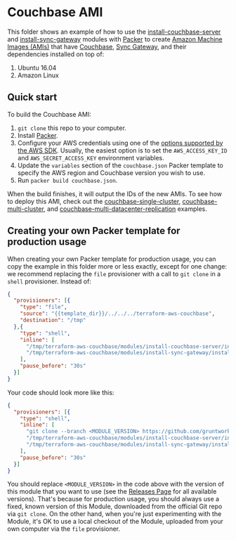 # Couchbase AMI

This folder shows an example of how to use the 
[install-couchbase-server](https://github.com/gruntwork-io/terraform-aws-couchbase/tree/master/modules/install-couchbase-server) and 
[install-sync-gateway](https://github.com/gruntwork-io/terraform-aws-couchbase/tree/master/modules/install-sync-gateway) 
modules with [Packer](https://www.packer.io/) to create [Amazon Machine 
Images (AMIs)](http://docs.aws.amazon.com/AWSEC2/latest/UserGuide/AMIs.html) that have 
[Couchbase](https://www.couchbase.com/), [Sync Gateway](https://developer.couchbase.com/documentation/mobile/current/guides/sync-gateway/index.html), 
and their dependencies installed on top of:
 
1. Ubuntu 16.04
1. Amazon Linux




## Quick start

To build the Couchbase AMI:

1. `git clone` this repo to your computer.
1. Install [Packer](https://www.packer.io/).
1. Configure your AWS credentials using one of the [options supported by the AWS 
   SDK](http://docs.aws.amazon.com/sdk-for-java/v1/developer-guide/credentials.html). Usually, the easiest option is to
   set the `AWS_ACCESS_KEY_ID` and `AWS_SECRET_ACCESS_KEY` environment variables.
1. Update the `variables` section of the `couchbase.json` Packer template to specify the AWS region and Couchbase
   version you wish to use.
1. Run `packer build couchbase.json`.

When the build finishes, it will output the IDs of the new AMIs. To see how to deploy this AMI, check out the 
[couchbase-single-cluster](https://github.com/gruntwork-io/terraform-aws-couchbase/tree/master/examples/couchbase-single-cluster), 
[couchbase-multi-cluster](https://github.com/gruntwork-io/terraform-aws-couchbase/tree/master/examples/couchbase-multi-cluster), and 
[couchbase-multi-datacenter-replication](https://github.com/gruntwork-io/terraform-aws-couchbase/tree/master/examples/couchbase-multi-datacenter-replication) 
examples.





## Creating your own Packer template for production usage

When creating your own Packer template for production usage, you can copy the example in this folder more or less 
exactly, except for one change: we recommend replacing the `file` provisioner with a call to `git clone` in a `shell` 
provisioner. Instead of:

```json
{
  "provisioners": [{
    "type": "file",
    "source": "{{template_dir}}/../../../terraform-aws-couchbase",
    "destination": "/tmp"
  },{
    "type": "shell",
    "inline": [
      "/tmp/terraform-aws-couchbase/modules/install-couchbase-server/install-couchbase-server --version {{user `couchbase_version`}}",
      "/tmp/terraform-aws-couchbase/modules/install-sync-gateway/install-sync-gateway"
    ],
    "pause_before": "30s"
  }]
}
```

Your code should look more like this:

```json
{
  "provisioners": [{
    "type": "shell",
    "inline": [
      "git clone --branch <MODULE_VERSION> https://github.com/gruntwork-io/terraform-aws-couchbase.git /tmp/terraform-aws-couchbase",
      "/tmp/terraform-aws-couchbase/modules/install-couchbase-server/install-couchbase-server --version {{user `couchbase_version`}}",
      "/tmp/terraform-aws-couchbase/modules/install-sync-gateway/install-sync-gateway"
    ],
    "pause_before": "30s"
  }]
}
```

You should replace `<MODULE_VERSION>` in the code above with the version of this module that you want to use (see
the [Releases Page](https://github.com/gruntwork-io/terraform-aws-couchbase/releases) for all available versions). 
That's because for production usage, you should always use a fixed, known version of this Module, downloaded from the 
official Git repo via `git clone`. On the other hand, when you're just experimenting with the Module, it's OK to use a 
local checkout of the Module, uploaded from your own computer via the `file` provisioner.
